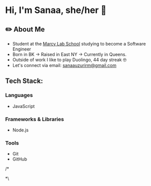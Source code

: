 # Hi, I'm Sanaa, she/her 👋

## ✏️ About Me
- Student at the [Marcy Lab School](https://www.marcylabschool.org/) studying to become a Software Engineer
- Born in BK → Raised in East NY → Currently in Queens.
- Outside of work I like to play Duolingo, 44 day streak 🤓
- Let's connect via email: sanaauzurirm@gmail.com

## Tech Stack:

### Languages
- JavaScript

### Frameworks & Libraries
- Node.js

### Tools
- Git
- GitHub

/*
<!--
**sanaauzuri/sanaauzuri** is a ✨ _special_ ✨ repository because its `README.md` (this file) appears on your GitHub profile.

Here are some ideas to get you started:

- 🔭 I’m currently working on ...
- 🌱 I’m currently learning ...
- 👯 I’m looking to collaborate on ...
- 🤔 I’m looking for help with ...
- 💬 Ask me about ...
- 📫 How to reach me: ...
- 😄 Pronouns: ...
- ⚡ Fun fact: ...
-->
*\

